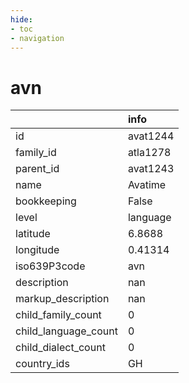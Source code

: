 ```yaml
---
hide:
- toc
- navigation
---
```

# avn
|                      | info     |
|:---------------------|:---------|
| id                   | avat1244 |
| family_id            | atla1278 |
| parent_id            | avat1243 |
| name                 | Avatime  |
| bookkeeping          | False    |
| level                | language |
| latitude             | 6.8688   |
| longitude            | 0.41314  |
| iso639P3code         | avn      |
| description          | nan      |
| markup_description   | nan      |
| child_family_count   | 0        |
| child_language_count | 0        |
| child_dialect_count  | 0        |
| country_ids          | GH       |